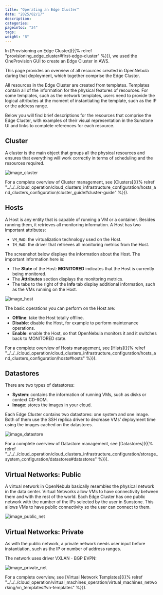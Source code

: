 ```yaml
---
title: "Operating an Edge Cluster"
date: "2025/02/17"
description:
categories:
pageintoc: "24"
tags:
weight: "8"
---
```


<a id="operating-edge-cluster"></a>

<!--# Operating an Edge Cluster -->

In [Provisioning an Edge Cluster]({{% relref "provisioning_edge_cluster#first-edge-cluster" %}}), we used the OneProvision GUI to create an Edge Cluster in AWS.

This page provides an overview of all resources created in OpenNebula during that deployment, which together comprise the Edge Cluster.

All resources in the Edge Cluster are created from templates. Templates contain all of the information for the physical features of resources. For some templates, such as the network templates, users need to provide the logical attributes at the moment of instantiating the template, such as the IP or the address range.

Below you will find brief descriptions for the resources that comprise the Edge Cluster, with examples of their visual representation in the Sunstone UI and links to complete references for each resource.

## Cluster

A cluster is the main object that groups all the physical resources and ensures that everything will work correctly in terms of scheduling and the resources required.

![image_cluster](/images/edge_cluster.png)

For a complete overview of Cluster management, see [Clusters]({{% relref "../../../cloud_operation/cloud_clusters_infrastructure_configuration/hosts_and_clusters_configuration/cluster_guide#cluster-guide" %}}).

## Hosts

A Host is any entity that is capable of running a VM or a container. Besides running them, it retrieves all monitoring information. A Host has two important attributes:

* `VM_MAD`: the virtualization technology used on the Host.
* `IM_MAD`: the driver that retrieves all monitoring metrics from the Host.

The screenshot below displays the information about the Host. The important information here is:

* The **State** of the Host: **MONITORED** indicates that the Host is currently being monitored.
* The **Attributes** section displays the monitoring metrics.
* The tabs to the right of the **Info** tab display additional information, such as the VMs running on the Host.

![image_host](/images/edge_host.png)

The basic operations you can perform on the Host are:

* **Offline**: take the Host totally offline.
* **Disable**: disable the Host, for example to perform maintenance operations.
* **Enable**: enable the Host, so that OpenNebula monitors it and it switches back to MONITORED state.

For a complete overview of Hosts management, see [Hists]({{% relref "../../../cloud_operation/cloud_clusters_infrastructure_configuration/hosts_and_clusters_configuration/hosts#hosts" %}}).

## Datastores

There are two types of datastores:

* **System**: contains the information of running VMs, such as disks or context CD-ROM.
* **Image**: stores the images in your cloud.

Each Edge Cluster contains two datastores: one system and one image. Both of them use the SSH replica driver to decrease VMs’ deployment time using the images cached on the datastores.

![image_datastore](/images/edge_datastore.png)

For a complete overview of Datastore management, see [Datastores]({{% relref "../../../cloud_operation/cloud_clusters_infrastructure_configuration/storage_system_configuration/datastores#datastores" %}}).

<a id="edge-public"></a>

## Virtual Networks: Public

A virtual network in OpenNebula basically resembles the physical network in the data center. Virtual Networks allow VMs to have connectivity between them and with the rest of the world. Each Edge Cluster has one public network with the number of the IPs selected by the user in Sunstone. This allows VMs to have public connectivity so the user can connect to them.

![image_public_net](/images/edge_public_net.png)

<a id="edge-private"></a>

## Virtual Networks: Private

As with the public network, a private network needs user input before instantiation, such as the IP or number of address ranges.

The network uses driver VXLAN - BGP EVPN:

![image_private_net](/images/edge_private_net.png)

For a complete overview, see [Virtual Network Templates]({{% relref "../../../cloud_operation/virtual_machines_operation/virtual_machines_networking/vn_templates#vn-templates" %}}).
